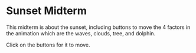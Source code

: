 # Sunset Midterm

This midterm is about the sunset, including buttons to move the 4 factors in the animation which are the waves, clouds, tree, and dolphin.

Click on the buttons for it to move.
